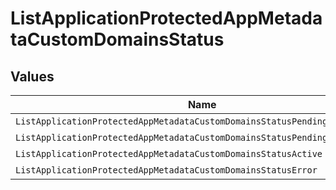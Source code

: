 # ListApplicationProtectedAppMetadataCustomDomainsStatus


## Values

| Name                                                                        | Value                                                                       |
| --------------------------------------------------------------------------- | --------------------------------------------------------------------------- |
| `ListApplicationProtectedAppMetadataCustomDomainsStatusPendingVerification` | PendingVerification                                                         |
| `ListApplicationProtectedAppMetadataCustomDomainsStatusPendingSsl`          | PendingSsl                                                                  |
| `ListApplicationProtectedAppMetadataCustomDomainsStatusActive`              | Active                                                                      |
| `ListApplicationProtectedAppMetadataCustomDomainsStatusError`               | Error                                                                       |